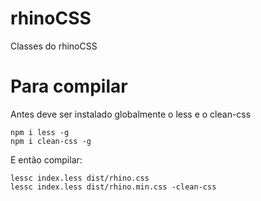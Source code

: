 # rhinoCSS
Classes do rhinoCSS

# Para compilar

Antes deve ser instalado globalmente o less e o clean-css

```
npm i less -g
npm i clean-css -g
```

E então compilar:

```
lessc index.less dist/rhino.css
lessc index.less dist/rhino.min.css -clean-css
```
